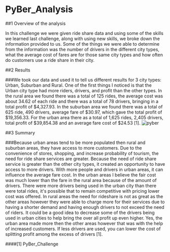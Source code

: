 
# PyBer_Analysis

##1 Overview of the analysis

In this challenge we were given ride share data and using some of the skills we learned last challenge, along with using new skills, we broke down the information provided to us. Some of the things we were able to determine from the information was the number of drivers in the different city types, what the average cost of fares are for those same city types and how often do customers use a ride share in their city. 

##2 Results

###We took our data and used it to tell us different results for 3 city types: Urban, Suburban and Rural. One of the first things I noticed is that the Urban city type had more riders, drivers, and profit than the other types. In the rural area we found there was a total of 125 rides, the average cost was about 34.62 of each ride and there was a total of 78 drivers, bringing in a total profit of $4,327.93. In the suburban area we found there was a total of 625 ride, 490 drivers, average fare of $30.97, which gave the total profit of $19,356.33. For the urban area there as a total of 1,625 rides, 2,405 drivers, total profit of $39,854.38 and an average fare cost of $24.53 [1].
![pyber](https://user-images.githubusercontent.com/112769590/195755087-a46e7460-e3b6-4049-8170-861cfd7321d7.png)

##3 Summary

###Because urban areas tend to be more populated then rural and suburban areas, they have access to more customers. Due to the convenience of stores, shopping, and increase probability of tourism, the need for ride share services are greater. Because the need of ride share service is greater than the other city types, it created an opportunity to have access to more drivers. With more people and drivers in urban areas, it can influence the average fare cost. In the urban areas I believe the fair cost was much lower than the fare in the rural area because of the amount of drivers. There were more drivers being used in the urban city than there were total rides, it's possible that to remain competitive with pricing lower cost was offered. In rural areas the need for rideshare is not as great as the other areas however they were able to charge more for their services due to having a shorter demand and having enough drivers to not exceed the need of riders. It could be a good idea to decrease some of the drivers being used in urban cities to help bring the over all profit up even higher. Yes, the urban area made more then the other areas however that was with the help of increased customers. If less drivers are used, you can lower the cost of splitting profit among the excess of drivers [1]. 

####[1] PyBer_Challenge
